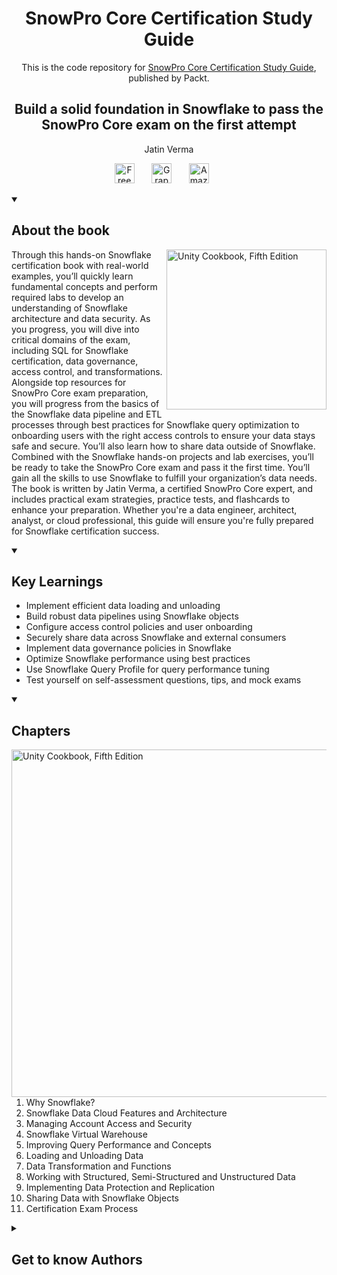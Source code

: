<h1 align="center">
SnowPro Core Certification Study Guide</h1>
<p align="center">This is the code repository for <a href ="https://www.packtpub.com/en-us/product/snowpro-core-certification-study-guide-9781835884676"> SnowPro Core Certification Study Guide</a>, published by Packt.
</p>

<h2 align="center">
Build a solid foundation in Snowflake to pass the SnowPro Core exam on the first attempt
</h2>
<p align="center">
Jatin Verma</p>

<p align="center">
  <a href="https://packt.link/free-ebook/9781835884669"><img width="32px" alt="Free PDF" title="Free PDF" src="https://cdn-icons-png.flaticon.com/512/4726/4726010.png"/></a>
 &#8287;&#8287;&#8287;&#8287;&#8287;
  <a href="https://packt.link/gbp/9781835884669"><img width="32px" alt="Graphic Bundle" title="Graphic Bundle" src="https://cdn-icons-png.flaticon.com/512/2659/2659360.png"/></a>
  &#8287;&#8287;&#8287;&#8287;&#8287;
   <a href="https://www.amazon.co.uk/SnowPro-Core-Certification-Study-Guide/dp/1835884660/ref=tmm_pap_swatch_0?_encoding=UTF8&sr="><img width="32px" alt="Amazon" title="Get your copy" src="https://cdn-icons-png.flaticon.com/512/15466/15466027.png"/></a>
  &#8287;&#8287;&#8287;&#8287;&#8287;
</p>
<details open> 
  <summary><h2>About the book</summary>
<a href="https://www.packtpub.com/en-us/product/snowpro-core-certification-study-guide-9781835884676">
<img src="https://content.packt.com/B22119/cover_image_small.jpg" alt="Unity Cookbook, Fifth Edition" height="256px" align="right">
</a>

Through this hands-on Snowflake certification book with real-world examples, you’ll quickly learn fundamental concepts and perform required labs to develop an understanding of Snowflake architecture and data security. As you progress, you will dive into critical domains of the exam, including SQL for Snowflake certification, data governance, access control, and transformations.
Alongside top resources for SnowPro Core exam preparation, you will progress from the basics of the Snowflake data pipeline and ETL processes through best practices for Snowflake query optimization to onboarding users with the right access controls to ensure your data stays safe and secure. You’ll also learn how to share data outside of Snowflake.
Combined with the Snowflake hands-on projects and lab exercises, you’ll be ready to take the SnowPro Core exam and pass it the first time. You’ll gain all the skills to use Snowflake to fulfill your organization’s data needs.
The book is written by Jatin Verma, a certified SnowPro Core expert, and includes practical exam strategies, practice tests, and flashcards to enhance your preparation. Whether you're a data engineer, architect, analyst, or cloud professional, this guide will ensure you're fully prepared for Snowflake certification success.</details>
<details open> 
  <summary><h2>Key Learnings</summary>
<ul>

<li>Implement efficient data loading and unloading</li>

<li>Build robust data pipelines using Snowflake objects</li>

<li>Configure access control policies and user onboarding</li>

<li>Securely share data across Snowflake and external consumers</li>

<li>Implement data governance policies in Snowflake</li>

<li>Optimize Snowflake performance using best practices</li>

<li>Use Snowflake Query Profile for query performance tuning</li>

<li>Test yourself on self-assessment questions, tips, and mock exams</li>

</ul>

  </details>

<details open> 
  <summary><h2>Chapters</summary>
     <img src="https://cliply.co/wp-content/uploads/2020/02/372002150_DOCUMENTS_400px.gif" alt="Unity Cookbook, Fifth Edition" height="556px" align="right">
<ol>

  <li>Why Snowflake?</li>

  <li>Snowflake Data Cloud Features and Architecture </li>

  <li>Managing Account Access and Security </li>

  <li>Snowflake Virtual Warehouse</li>

  <li>Improving Query Performance and Concepts</li>

  <li>Loading and Unloading Data</li>

  <li> Data Transformation and Functions</li>

  <li> Working with Structured, Semi-Structured and Unstructured Data </li>

  <li>Implementing Data Protection and Replication </li>

  <li>Sharing Data with Snowflake Objects</li>

  <li>Certification Exam Process</li>

</ol>

</details>
    


<details> 
  <summary><h2>Get to know Authors</h2></summary>

_Jatin Verma_ Jatin Verma is an experienced L2 associate data engineer with expertise in designing, deploying, and managing data warehouses and complex data pipelines using a wide range of frameworks and tools. He has extensive experience working with data analytics systems, including Hadoop and cloud-based tools like Snowflake, as well as Python, SQL, Linux, and various Big Data tools. His professional portfolio includes multiple certifications, such as SnowPro Core, Power BI, Databricks, Microsoft Azure Data Engineer Associate, and Red Hat Certified System Administrator. In addition to his professional expertise, Jatin is passionate about travel, reading, writing, and exploring celestial wonders.

</details>

